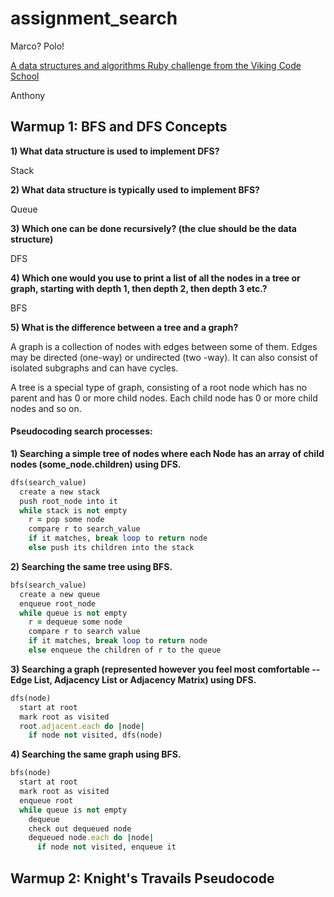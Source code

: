 # assignment_search
Marco?  Polo!

[A data structures and algorithms Ruby challenge from the Viking Code School](http://www.vikingcodeschool.com)

Anthony

## Warmup 1: BFS and DFS Concepts

**1) What data structure is used to implement DFS?**

Stack

**2) What data structure is typically used to implement BFS?**

Queue

**3) Which one can be done recursively? (the clue should be the data structure)**

DFS

**4) Which one would you use to print a list of all the nodes in a tree or graph, starting with depth 1, then depth 2, then depth 3 etc.?**

BFS

**5) What is the difference between a tree and a graph?**

A graph is a collection of nodes with edges between some of them. Edges may be directed (one-way) or undirected (two -way). It can also consist of isolated subgraphs and can have cycles.

A tree is a special type of graph, consisting of a root node which has no parent and has 0 or more child nodes. Each child node has 0 or more child nodes and so on.

#### Pseudocoding search processes: 

**1) Searching a simple tree of nodes where each Node has an array of child nodes (some_node.children) using DFS.**

```ruby
dfs(search_value)
  create a new stack
  push root_node into it
  while stack is not empty
    r = pop some node
    compare r to search_value
    if it matches, break loop to return node
    else push its children into the stack
```

**2) Searching the same tree using BFS.**

```ruby
bfs(search_value)
  create a new queue
  enqueue root_node
  while queue is not empty
    r = dequeue some node
    compare r to search value
    if it matches, break loop to return node
    else enqueue the children of r to the queue
```

**3) Searching a graph (represented however you feel most comfortable -- Edge List, Adjacency List or Adjacency Matrix) using DFS.**

```ruby
dfs(node)
  start at root 
  mark root as visited
  root.adjacent.each do |node|
    if node not visited, dfs(node)
```

**4) Searching the same graph using BFS.**

```ruby
bfs(node)
  start at root
  mark root as visited
  enqueue root
  while queue is not empty
    dequeue 
    check out dequeued node
    dequeued node.each do |node|
      if node not visited, enqueue it
```

## Warmup 2: Knight's Travails Pseudocode
